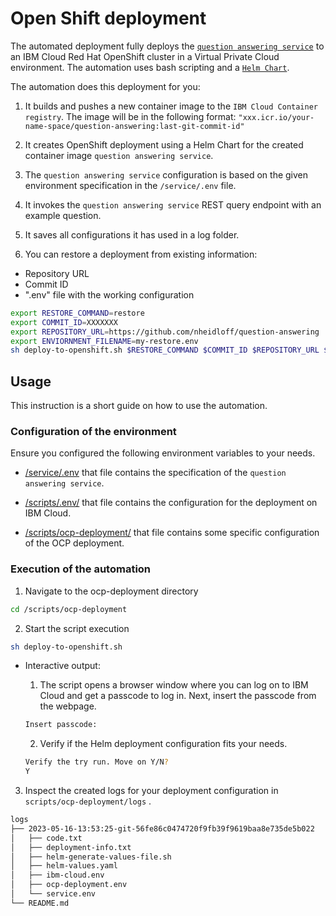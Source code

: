 # Open Shift deployment

The automated deployment fully deploys the [`question answering service`](./../../service/) to an IBM Cloud Red Hat OpenShift cluster in a Virtual Private Cloud environment. The automation uses bash scripting and a [`Helm Chart`](./charts/question-answering-helm/).

The automation does this deployment for you:

1. It builds and pushes a new container image to the `IBM Cloud Container registry`. The image will be in the following format: `"xxx.icr.io/your-name-space/question-answering:last-git-commit-id"`

2. It creates OpenShift deployment using a Helm Chart for the created container image `question answering service`. 

3. The `question answering service` configuration is based on the given environment specification in the `/service/.env` file.

4. It invokes the `question answering service` REST query endpoint with an example question.

5. It saves all configurations it has used in a log folder.

6. You can restore a deployment from existing information:

* Repository URL
* Commit ID
* ".env" file with the working configuration 

```sh
export RESTORE_COMMAND=restore
export COMMIT_ID=XXXXXXX
export REPOSITORY_URL=https://github.com/nheidloff/question-answering
export ENVIORNMENT_FILENAME=my-restore.env
sh deploy-to-openshift.sh $RESTORE_COMMAND $COMMIT_ID $REPOSITORY_URL $ENVIORNMENT_FILENAME
```

## Usage

This instruction is a short guide on how to use the automation.

### Configuration of the environment

Ensure you configured the following environment variables to your needs.

* [/service/.env](./../../service/.env_template) that file contains the specification of the `question answering service`.

* [/scripts/.env/](./../../scripts/.env_template) that file contains the configuration for the deployment on IBM Cloud.

* [/scripts/ocp-deployment/](./../../scripts/ocp-deployment.env_template) that file contains some specific configuration of the OCP deployment.

###  Execution of the automation
1. Navigate to the ocp-deployment directory

```sh
cd /scripts/ocp-deployment
```

2. Start the script execution

```sh
sh deploy-to-openshift.sh
```

* Interactive output:

    1. The script opens a browser window where you can log on to IBM Cloud and get a passcode to log in. Next, insert the passcode from the webpage.

    ```sh
    Insert passcode: 
    ```

    2. Verify if the Helm deployment configuration fits your needs.

    ```sh
    Verify the try run. Move on Y/N?
    Y
    ```

3. Inspect the created logs for your deployment configuration in `scripts/ocp-deployment/logs` .

```sh
logs
├── 2023-05-16-13:53:25-git-56fe86c0474720f9fb39f9619baa8e735de5b022
│   ├── code.txt
│   ├── deployment-info.txt
│   ├── helm-generate-values-file.sh
│   ├── helm-values.yaml
│   ├── ibm-cloud.env
│   ├── ocp-deployment.env
│   └── service.env
└── README.md
```